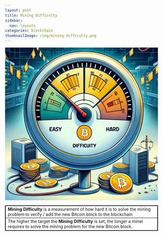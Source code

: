 ```yaml
---
layout: post
title: Mining Difficulty
sidebar:
  nav: layouts
categories: blockchain
thumbnailImage: /img/mining-difficulty.png
---
```

![Mining Difficult 10 Minutes](/img/mining-difficulty.png)

<table style="border: 1px solid black; border-collapse: collapse;">
  <tr style="border: 1px solid black;">
    <td style="border: 1px solid black;"><strong>Mining Difficulty</strong> is a measurement of how hard it is to solve the mining problem to verify / add the new Bitcoin block to the blockchain</td>
  </tr>
  <tr style="border: 1px solid black;">
    <td style="border: 1px solid black;">The higher the target the <strong>Mining Difficulty</strong> is set, the longer a miner requires to solve the mining problem for the new Bitcoin block.</td>
  </tr>
</table>
